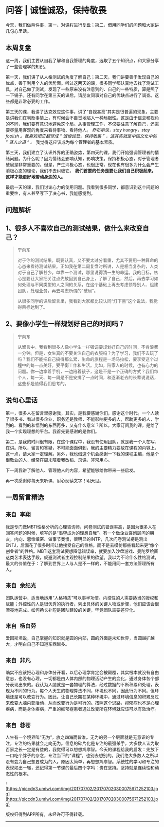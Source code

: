 # 问答 | 诚惶诚恐，保持敬畏

今天，我们做两件事，第一，对课程进行复盘；第二，借用同学们的问题和大家讲几句心里话。

## 本周复盘

这一周，我们主要从自我了解和自我管理的角度，选取了五个知识点，和大家分享了一些管理学的知识。

第一天，我们讲了从人格测试的角度了解自己；第二天，我们讲要善于发现自己的优点，善于利用个人的优势面。听过这两天的课，很多同学都认真地去找了测试工具，对自己做了测试，发现了一些原来没有注意到的、自己的一些特质，算是照了一下镜子。还有同学在第三天的课后，请朋友同事对自己的优缺点进行了调查。这些都是非常必要的工作。

第三天的课，我讲了达克效应这件事，讲了“自视甚高”其实是很普遍的现象，主要是讲我们在判断事情上，有时候会不自觉地陷入一种局限性。这是由于信息和视角的不同，我们要有意识地避免这个局。从事管理工作，不仅要注意了解自己，还需要尽量用客观的角度来看待事物、看待他人。 *乔布斯说，stay hungry，stay foolish 。我喜欢把它翻译成 “ 诚惶诚恐，保持敬畏 ” ，这其实就是中国文化中的 “ 贤人之道 ” 。* 我觉得这应该成为每个管理者的基本素质。

第三天，我们建立了认识外界的正确姿势，第四天的课，我们开始强调管理者的情绪问题。为什么呢？因为情绪会影响认知，影响决策。保持积极心态，对于管理者破局是非常重要的。但是，产生消极心态，也很正常。现在也有很多为什么会产生消极心态的理论，我们不去纠缠它。 **我们首要的任务是要让我们自己积极起来，这样才能更好地带动身边的人。**

最后一天的课，我们讨论心力的使用问题。我看到很多同学，都意识到这个问题的重要性，有人甚至写下了决心书，我能感觉到。

## 问题解析

## 1、很多人不喜欢自己的测试结果，做什么来改变自己？

> 宁向东
> 
> 对于你的测试结果，既要认真，又不要太过分看重，尤其不要用一种算命的心态来看待测试结果。正如我在第二周复盘时所讲，人是相当复杂的，人类对于自己了解甚少。单靠一个测试，哪里说得清一生的命运。我的目标，核心是要让大家把关注点先放回到自己身上，了解了自己，然后，再去学习如何处理与不同类型的人之间的关系，在这个基础上再去考虑领导别人、组建团队，处理业务，再去考虑所谓的“破局”。
> 
> 从很多同学的课后留言里，我看到大家都比较认同“灯下黑”这个说法，我觉得目标达到了。

## 2、要像小学生一样规划好自己的时间吗？

> 宁向东
> 
> 从留言中，我看到很多人像小学生一样强调要规划好自己的时间，不肯浪费一分钟。但是，女生真的不要关注自己的衣服吗？为了学习，我们不去玩了吗？我们不能把自己搞得那么累，生命的旅程是一场马拉松，要享受这个过程中的每一点美好，要平衡工作和生活。比如，陪家人的时候，也有心力的问题。你一边拿着手机，一边陪着孩子，这是不是一个正确的方式？我们每个人，每一天、每一周是不是安排了一点时间，和逐渐老去的长辈说说话，这些都是值得我们思考的。

## 说句心里话

第一，很多人在留言里感谢我，其实，是我要感谢你们，感谢这个时代。一个人读了很多书、看过很多企业，职务还是教师，不能影响更多的人，帮助更多的人，学到的、看到的和悟到的东西再多，又有什么意义？所以，大家订阅我的课，是给了我一个实现理想的平台。我首先要感谢的是你们。

第二，是我的时间很有限，在这个课程中，我没有使用团队，就是我一个人在写、在讲。所以，留言和答疑，不可能面面俱到，我的主要精力要放在课程的内容上，这一点，请大家一定理解。另外，我也借这个机会感谢一下我的课程主编，他是个很敬业的人，经常在周末陪着我改稿、录课，非常用心。

下一周我讲了解他人、管理他人的内容，希望能够给你带来一些启发。

再一次感谢你每天来听课、耐心阅读文字！明天见。

## 一周留言精选

## `来自 李翔`

我是专门做MBTI性格分析的心理咨询师，问卷测试的错误率高，是因为很多人在回答问题的时候，填写的是“渴望成为的理想自我”。有一个做企业咨询顾问的朋友，内向、思维缜密、做事节奏慢，很明显的INTP，几次问卷测试楞是测出ENTJ，后面花了很多时间让他接受自己的性格，而不是去模仿那些看起来更“像个创业者”的性格。MBTI这套测试要想降低错误率，就要加入沙盘游戏、曼陀罗绘画这类艺术表达手段，规避测试者主观控制结果的欲望。我以为不论什么性格测试，最大的价值在于：了解到世界上人与人是不一样的，不能用同一套方法管理所有人。

## `来自 余纪光`

团队运营中，适当地运用“人格特质”可以事半功倍。内控性的人需要适当的授权和赋能；外控性的人是很优秀的执行者，列出具体的关键人物或步骤，他们应该会很漂亮地完成。如何扬长补短是团队建设的关键，毕竟团队需要差异化。

## `来自 杨白劳`

爱因斯坦说，自己掌握的知识就是圆的内部，圆的外面是未知世界，当圆越扩越大，才明白自己不知道东西越多。

## `来自 非凡`

确实不应该把心理和身体分开看，以后心理学肯定会被颠覆，其实根本就没有自由意志，也没有心理，一切都是由人体内部的物理活动产生的变化，通过身体各个部分表现出来的。我认为人脑就是一套物理的算法，经过数据的不断积累和处理，表现为不同的行为。每个人天生的物理算法不同，环境也不同，因此行为不同。但环境还是可以改变行为。因此，让自己长期在某种环境中，通过环境信息的积累反过来改变大脑内部活动，从而改变行为是可行的。按照这个思路，抑郁症也不是心理疾病，而是身体疾病，严重的抑郁症患者通过改变所在环境就应该可以有效治疗。

## `来自 蓉苍`

人生有一个境界叫“无为”，放之四海而皆准。无为的另一个层面就是无意识的专注，专注的结果就会走向无为。信息的碎片化是专注的最强杀手，大多数人认为取百家之长一定是有益的，我觉得可以想想鸠摩智。今天的课程给我的启发：先放下一口吃个胖子的杂念，专注当下的“课程”，也别去想别的。我们绝大多数人之所以没有变为自己想要成为的人，原因太简单，再想想鸠摩智。系统性的学习和专注的表现如出一辙，还记得第一节课的最后四个字吗：贵在坚持。坚持就是连续性和动态性的根本。

![https://piccdn3.umiwi.com/img/201707/02/201707020300075671252103.jpg](https://piccdn3.umiwi.com/img/201707/02/201707020300075671252103.jpg)

版权归得到APP所有，未经许可不得转载。

---
